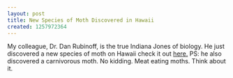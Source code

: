 ```yaml
---
layout: post
title: New Species of Moth Discovered in Hawaii
created: 1257972364
---
```

My colleague, Dr. Dan Rubinoff, is the true Indiana Jones of biology. He just discovered a new species of moth on Hawaii check it out <a href = "http://www.honoluluadvertiser.com/article/20091104/BREAKING01/91104040/UH+researchers+find+new+moth+species+in+Papahanaumokuakea">here.</a>
PS: he also discovered a carnivorous moth. No kidding. Meat eating moths. Think about it.
